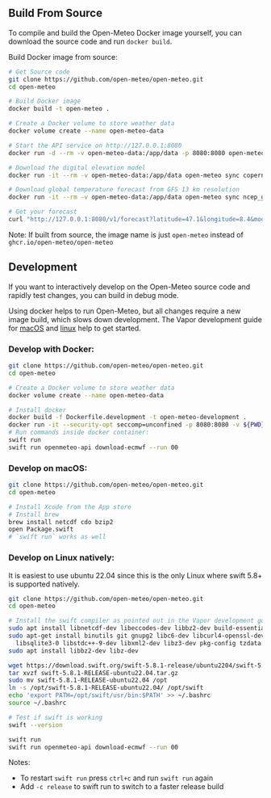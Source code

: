 ## Build From Source
To compile and build the Open-Meteo Docker image yourself, you can download the source code and run `docker build`.

Build Docker image from source:

```bash
# Get Source code
git clone https://github.com/open-meteo/open-meteo.git
cd open-meteo

# Build Docker image
docker build -t open-meteo .

# Create a Docker volume to store weather data
docker volume create --name open-meteo-data

# Start the API service on http://127.0.0.1:8080
docker run -d --rm -v open-meteo-data:/app/data -p 8080:8080 open-meteo

# Download the digital elevation model
docker run -it --rm -v open-meteo-data:/app/data open-meteo sync copernicus_dem90 static

# Download global temperature forecast from GFS 13 km resolution 
docker run -it --rm -v open-meteo-data:/app/data open-meteo sync ncep_gfs013 temperature_2m --past-days 3

# Get your forecast
curl "http://127.0.0.1:8080/v1/forecast?latitude=47.1&longitude=8.4&models=gfs_global&hourly=temperature_2m"
```

Note: If built from source, the image name is just `open-meteo` instead of `ghcr.io/open-meteo/open-meteo`


## Development
If you want to interactively develop on the Open-Meteo source code and rapidly test changes, you can build in debug mode.

Using docker helps to run Open-Meteo, but all changes require a new image build, which slows down development. The Vapor development guide for [macOS](https://docs.vapor.codes/install/macos/) and [linux](https://docs.vapor.codes/install/linux/) help to get started.

### Develop with Docker:
```bash
git clone https://github.com/open-meteo/open-meteo.git
cd open-meteo

# Create a Docker volume to store weather data
docker volume create --name open-meteo-data

# Install docker
docker build -f Dockerfile.development -t open-meteo-development .
docker run -it --security-opt seccomp=unconfined -p 8080:8080 -v ${PWD}:/app -v open-meteo-data:/app/data -t open-meteo-development /bin/bash
# Run commands inside docker container:
swift run
swift run openmeteo-api download-ecmwf --run 00
```

### Develop on macOS:
```bash
git clone https://github.com/open-meteo/open-meteo.git
cd open-meteo

# Install Xcode from the App store
# Install brew
brew install netcdf cdo bzip2
open Package.swift
# `swift run` works as well
```


### Develop on Linux natively:

It is easiest to use ubuntu 22.04 since this is the only Linux where swift 5.8+ is supported natively.
```bash
git clone https://github.com/open-meteo/open-meteo.git
cd open-meteo

# Install the swift compiler as pointed out in the Vapor development guide
sudo apt install libnetcdf-dev libeccodes-dev libbz2-dev build-essential cdo curl
sudo apt-get install binutils git gnupg2 libc6-dev libcurl4-openssl-dev libedit2 libgcc-9-dev libpython3.8 \
  libsqlite3-0 libstdc++-9-dev libxml2-dev libz3-dev pkg-config tzdata unzip zlib1g-dev
sudo apt install libbz2-dev libz-dev

wget https://download.swift.org/swift-5.8.1-release/ubuntu2204/swift-5.8.1-RELEASE/swift-5.8.1-RELEASE-ubuntu22.04.tar.gz
tar xvzf swift-5.8.1-RELEASE-ubuntu22.04.tar.gz
sudo mv swift-5.8.1-RELEASE-ubuntu22.04 /opt
ln -s /opt/swift-5.8.1-RELEASE-ubuntu22.04/ /opt/swift
echo 'export PATH=/opt/swift/usr/bin:$PATH' >> ~/.bashrc
source ~/.bashrc

# Test if swift is working
swift --version

swift run
swift run openmeteo-api download-ecmwf --run 00
```

Notes: 
- To restart `swift run` press `ctrl+c` and run `swift run` again
- Add `-c release` to swift run to switch to a faster release build
